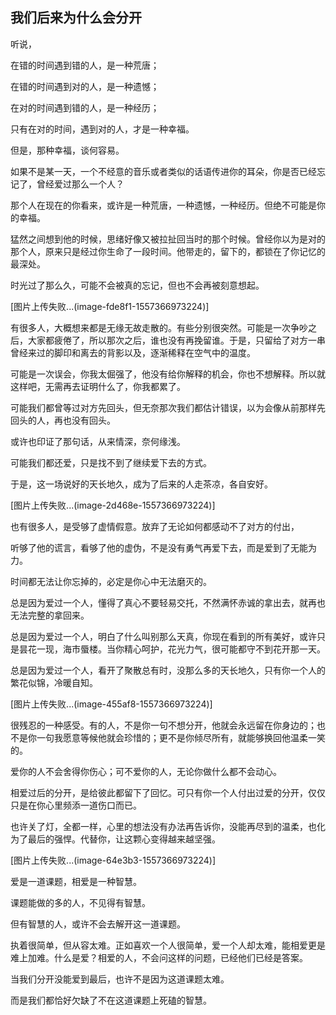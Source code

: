 ## 我们后来为什么会分开

听说，

在错的时间遇到错的人，是一种荒唐；

在错的时间遇到对的人，是一种遗憾；

在对的时间遇到错的人，是一种经历；

只有在对的时间，遇到对的人，才是一种幸福。

但是，那种幸福，谈何容易。

如果不是某一天，一个不经意的音乐或者类似的话语传进你的耳朵，你是否已经忘记了，曾经爱过那么一个人？

那个人在现在的你看来，或许是一种荒唐，一种遗憾，一种经历。但绝不可能是你的幸福。

猛然之间想到他的时候，思绪好像又被拉扯回当时的那个时候。曾经你以为是对的那个人，原来只是经过你生命了一段时间。他带走的，留下的，都锁在了你记忆的最深处。

时光过了那么久，可能不会被真的忘记，但也不会再被刻意想起。

[图片上传失败...(image-fde8f1-1557366973224)]

有很多人，大概想来都是无缘无故走散的。有些分别很突然。可能是一次争吵之后，大家都疲倦了，所以那次之后，谁也没有再挽留谁。于是，只留给了对方一串曾经来过的脚印和离去的背影以及，逐渐稀释在空气中的温度。

可能是一次误会，你我太倔强了，他没有给你解释的机会，你也不想解释。所以就这样吧，无需再去证明什么了，你我都累了。

可能我们都曾等过对方先回头，但无奈那次我们都估计错误，以为会像从前那样先回头的人，再也没有回头。

或许也印证了那句话，从来情深，奈何缘浅。

可能我们都还爱，只是找不到了继续爱下去的方式。

于是，这一场说好的天长地久，成为了后来的人走茶凉，各自安好。

[图片上传失败...(image-2d468e-1557366973224)]

也有很多人，是受够了虚情假意。放弃了无论如何都感动不了对方的付出，

听够了他的谎言，看够了他的虚伪，不是没有勇气再爱下去，而是爱到了无能为力。

时间都无法让你忘掉的，必定是你心中无法磨灭的。

总是因为爱过一个人，懂得了真心不要轻易交托，不然满怀赤诚的拿出去，就再也无法完整的拿回来。

总是因为爱过一个人，明白了什么叫别那么天真，你现在看到的所有美好，或许只是昙花一现，海市蜃楼。当你精心呵护，花光力气，很可能都守不到花开那一天。

总是因为爱过一个人，看开了聚散总有时，没那么多的天长地久，只有你一个人的繁花似锦，冷暖自知。

[图片上传失败...(image-455af8-1557366973224)]

很残忍的一种感受。有的人，不是你一句不想分开，他就会永远留在你身边的；也不是你一句我愿意等候他就会珍惜的；更不是你倾尽所有，就能够换回他温柔一笑的。

爱你的人不会舍得你伤心；可不爱你的人，无论你做什么都不会动心。

相爱过后的分开，是给彼此都留下了回忆。可只有你一个人付出过爱的分开，仅仅只是在你心里频添一道伤口而已。

也许关了灯，全都一样，心里的想法没有办法再告诉你，没能再尽到的温柔，也化为了最后的强悍。代替你，让这颗心变得越来越坚强。

[图片上传失败...(image-64e3b3-1557366973224)]

爱是一道课题，相爱是一种智慧。

课题能做的多的人，不见得有智慧。

但有智慧的人，或许不会去解开这一道课题。

执着很简单，但从容太难。正如喜欢一个人很简单，爱一个人却太难，能相爱更是难上加难。什么是爱？相爱的人，不会问这样的问题，已经他们已经是答案。

当我们分开没能爱到最后，也许不是因为这道课题太难。

而是我们都恰好欠缺了不在这道课题上死磕的智慧。

